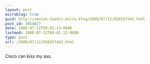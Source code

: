 ```yaml
---
layout: post
microblog: true
guid: http://vmstan-tweets.micro.blog/2008/07/12/856557441.html
post_id: 3054827
date: 2008-07-12T09:01:13-0600
lastmod: 2008-07-12T09:01:13-0600
type: post
url: /2008/07/12/856557441.html
---
```

Cisco can kiss my ass.
